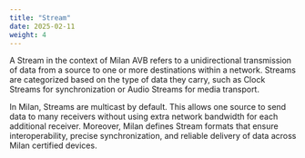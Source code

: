 ```yaml
---
title: "Stream"
date: 2025-02-11
weight: 4
---
```


A Stream in the context of Milan AVB refers to a unidirectional transmission of data from a source to one or more destinations within a network. Streams are categorized based on the type of data they carry, such as Clock Streams for synchronization or Audio Streams for media transport.

In Milan, Streams are multicast by default. This allows one source to send data to many receivers without using extra network bandwidth for each additional receiver. Moreover, Milan defines Stream formats that ensure interoperability, precise synchronization, and reliable delivery of data across Milan certified devices.
